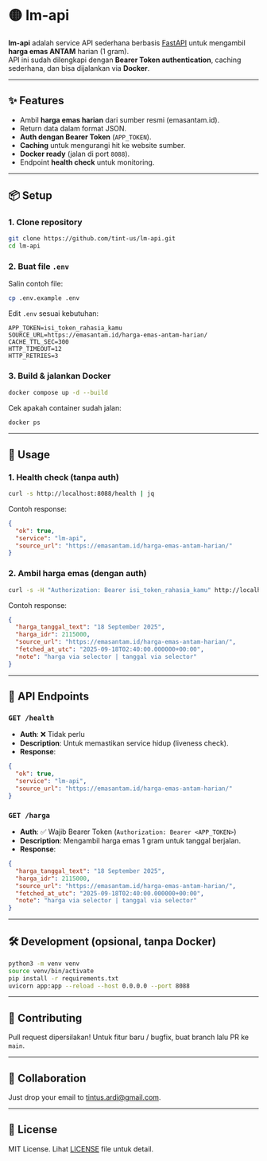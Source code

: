 # 🟡 lm-api

**lm-api** adalah service API sederhana berbasis [FastAPI](https://fastapi.tiangolo.com/) untuk mengambil **harga emas ANTAM** harian (1 gram).  
API ini sudah dilengkapi dengan **Bearer Token authentication**, caching sederhana, dan bisa dijalankan via **Docker**.

---

## ✨ Features

- Ambil **harga emas harian** dari sumber resmi (emasantam.id).
- Return data dalam format JSON.
- **Auth dengan Bearer Token** (`APP_TOKEN`).
- **Caching** untuk mengurangi hit ke website sumber.
- **Docker ready** (jalan di port `8088`).
- Endpoint **health check** untuk monitoring.

---

## 📦 Setup

### 1. Clone repository
```bash
git clone https://github.com/tint-us/lm-api.git
cd lm-api
```

### 2. Buat file `.env`
Salin contoh file:
```bash
cp .env.example .env
```

Edit `.env` sesuai kebutuhan:
```dotenv
APP_TOKEN=isi_token_rahasia_kamu
SOURCE_URL=https://emasantam.id/harga-emas-antam-harian/
CACHE_TTL_SEC=300
HTTP_TIMEOUT=12
HTTP_RETRIES=3
```

### 3. Build & jalankan Docker
```bash
docker compose up -d --build
```

Cek apakah container sudah jalan:
```bash
docker ps
```

---

## 🚀 Usage

### 1. Health check (tanpa auth)
```bash
curl -s http://localhost:8088/health | jq
```

Contoh response:
```json
{
  "ok": true,
  "service": "lm-api",
  "source_url": "https://emasantam.id/harga-emas-antam-harian/"
}
```

### 2. Ambil harga emas (dengan auth)
```bash
curl -s -H "Authorization: Bearer isi_token_rahasia_kamu" http://localhost:8088/harga | jq
```

Contoh response:
```json
{
  "harga_tanggal_text": "18 September 2025",
  "harga_idr": 2115000,
  "source_url": "https://emasantam.id/harga-emas-antam-harian/",
  "fetched_at_utc": "2025-09-18T02:40:00.000000+00:00",
  "note": "harga via selector | tanggal via selector"
}
```

---

## 📖 API Endpoints

### `GET /health`
- **Auth**: ❌ Tidak perlu
- **Description**: Untuk memastikan service hidup (liveness check).
- **Response**:
```json
{
  "ok": true,
  "service": "lm-api",
  "source_url": "https://emasantam.id/harga-emas-antam-harian/"
}
```

### `GET /harga`
- **Auth**: ✅ Wajib Bearer Token (`Authorization: Bearer <APP_TOKEN>`)
- **Description**: Mengambil harga emas 1 gram untuk tanggal berjalan.
- **Response**:
```json
{
  "harga_tanggal_text": "18 September 2025",
  "harga_idr": 2115000,
  "source_url": "https://emasantam.id/harga-emas-antam-harian/",
  "fetched_at_utc": "2025-09-18T02:40:00.000000+00:00",
  "note": "harga via selector | tanggal via selector"
}
```

---

## 🛠️ Development (opsional, tanpa Docker)
```bash
python3 -m venv venv
source venv/bin/activate
pip install -r requirements.txt
uvicorn app:app --reload --host 0.0.0.0 --port 8088
```

---

## 🤝 Contributing 
Pull request dipersilakan! Untuk fitur baru / bugfix, buat branch lalu PR ke `main`.

---

## 🤝 Collaboration 
Just drop your email to tintus.ardi@gmail.com.

---


## 📜 License
MIT License. Lihat [LICENSE](LICENSE) file untuk detail.
